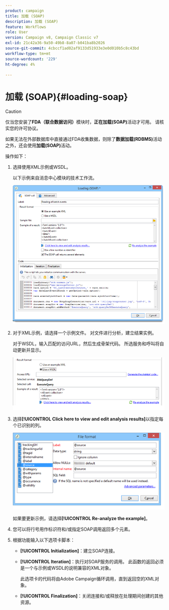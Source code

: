 ```yaml
---
product: campaign
title: 加载 (SOAP)
description: 加载 (SOAP)
feature: Workflows
role: User
version: Campaign v8, Campaign Classic v7
exl-id: 21c42a36-9a50-49b8-8a07-b041ba8b2026
source-git-commit: 4cbccf1ad02af9133d51933e3e0d010b5c8c43bd
workflow-type: tm+mt
source-wordcount: '229'
ht-degree: 4%

---
```


# 加载 (SOAP){#loading-soap}



>[!CAUTION]
>
>仅当您安装了&#x200B;**FDA（联合数据访问）**&#x200B;模块时，**正在加载(SOAP)**&#x200B;活动才可用。 请核实您的许可协议。

如果无法在外部数据库中直接通过FDA收集数据，则除了&#x200B;**数据加载(RDBMS)**&#x200B;活动之外，还会使用&#x200B;**加载(SOAP)**&#x200B;活动。

操作如下：

1. 选择使用XML示例或WSDL。

   以下示例来自消息中心模块的技术工作流。

   ![](assets/load_soap_002.png)

1. 对于XML示例，请选择一个示例文件。 对文件进行分析，建立结果实例。

   对于WSDL，输入匹配的访问URL，然后生成骨架代码。 所选服务和呼叫将自动更新并显示。

   ![](assets/soap_load_003.png)

1. 选择&#x200B;**[!UICONTROL Click here to view and edit analysis results]**&#x200B;以指定每个已识别的列。

   ![](assets/soap_load_001.png)

   如果要更新示例，请选择&#x200B;**[!UICONTROL Re-analyze the example]**。

1. 您可以将行号用作标识符和/或指定SOAP调用返回多个元素。
1. 根据功能输入以下选项卡脚本：

   * **[!UICONTROL Initialization]**：建立SOAP连接。
   * **[!UICONTROL Iteration]**：执行对SOAP服务的调用。 此函数的返回必须是一个与示例或WSDL的说明兼容的XML对象。

     此选项卡的代码将由Adobe Campaign循环调用，直到返回空的XML对象。

   * **[!UICONTROL Finalization]**：关闭连接和/或释放在处理期间创建的其他资源。
